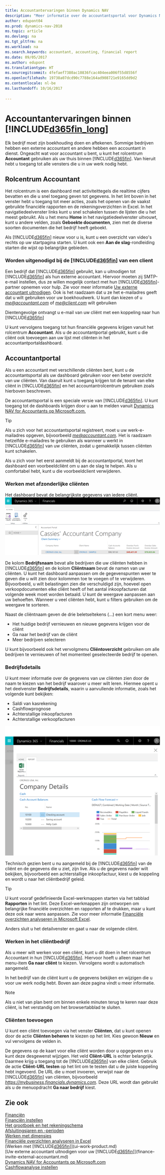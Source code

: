 ```yaml
---
title: Accountantervaringen binnen Dynamics NAV
description: "Meer informatie over de accountantsportal voor Dynamics NAV en het accountantrolcentrum dat interne en externe accountants in het cliëntbedrijf ondersteunt."
author: edupont04
ms.prod: dynamics-nav-2018
ms.topic: article
ms.devlang: na
ms.tgt_pltfrm: na
ms.workload: na
ms.search.keywords: accountant, accounting, financial report
ms.date: 09/05/2017
ms.author: edupont
ms.translationtype: HT
ms.sourcegitcommit: 4fefaef7380ac10836fcac404eea006f55d8556f
ms.openlocfilehash: 19738a07dcd90c7788e164ad908721e9165dd9d2
ms.contentlocale: nl-be
ms.lasthandoff: 10/16/2017

---
```

# <a name="accountant-experiences-in-included365finlongincludesd365finlongmdmd"></a>Accountantervaringen binnen [!INCLUDE[d365fin_long](includes/d365fin_long_md.md)]
Elk bedrijf moet zijn boekhouding doen en aftekenen. Sommige bedrijven hebben een externe accountant en andere hebben een accountant in dienst. Ongeacht wat voor accountant u bent, u kunt het rolcentrum **Accountant** gebruiken als uw thuis binnen [!INCLUDE[d365fin](includes/d365fin_md.md)]. Van hieruit hebt u toegang tot alle vensters die u in uw werk nodig hebt.  

## <a name="accountant-role-center"></a>Rolcentrum Accountant
Het rolcentrum is een dashboard met activiteittegels die realtime cijfers bevatten en die u snel toegang geven tot gegevens. In het lint boven in het venster hebt u toegang tot meer acties, zoals het openen van de vaakst gebruikte financiële rapporten en de rekeningoverzichten in Excel. In het navigatiedeelvenster links kunt u snel schakelen tussen de lijsten die u het meest gebruikt. Als u het menu **Home** in het navigatiedeelvenster uitvouwt, kunt u andere velden, zoals **Geboekte documenten**, zien met de diverse soorten documenten die het bedrijf heeft geboekt.  

Als [!INCLUDE[d365fin](includes/d365fin_md.md)] nieuw voor u is, kunt u een overzicht van video's rechts op uw startpagina starten. U kunt ook een **Aan de slag**-rondleiding starten die wijst op belangrijke gebieden.  

### <a name="get-invited-to-a-clients-included365finincludesd365finmdmd"></a>Worden uitgenodigd bij de [!INCLUDE[d365fin](includes/d365fin_md.md)] van een client
Een bedrijf dat [!INCLUDE[d365fin](includes/d365fin_md.md)] gebruikt, kan u uitnodigen tot [!INCLUDE[d365fin](includes/d365fin_md.md)] als hun externe accountant. Hiervoor moeten zij SMTP-e-mail instellen, dus ze willen mogelijk contact met hun [!INCLUDE[d365fin](includes/d365fin_md.md)]-partner opnemen voor hulp. Zie voor meer informatie [Uw externe accountant uitnodigen](finance-invite-external-accountant.md). Ook is het raadzaam dat u ze het e-mailadres geeft dat u wilt gebruiken voor uw boekhoudwerk. U kunt dan kiezen of u *me@accountant.com* of *me@client.com* wilt gebruiken  

Dientengevolge ontvangt u e-mail van uw cliënt met een koppeling naar hun [!INCLUDE[d365fin](includes/d365fin_md.md)]  

U kunt vervolgens toegang tot hun financiële gegevens krijgen vanuit het rolcentrum **Accountant**. Als u de accountantportal gebruikt, kunt u die cliënt ook toevoegen aan uw lijst met cliënten in het accountantportaldashboard.  

## <a name="accountant-portal"></a>Accountantportal
Als u een accountant met verschillende cliënten bent, kunt u de accountantsportal als uw dashboard gebruiken voor een beter overzicht van uw cliënten. Van daaruit kunt u toegang krijgen tot de tenant van elke cliënt in [!INCLUDE[d365fin](includes/d365fin_md.md)] en het accountantrolcentrum gebruiken zoals hierboven beschreven.  

De accountantsportal is een speciale versie van [!INCLUDE[d365fin](includes/d365fin_md.md)]. U kunt toegang tot de dashboards krijgen door u aan te melden vanuit [Dynamics NAV for Accountants op Microsoft.com.](https://www.microsoft.com/en-us/dynamics365/financial-insights-for-accountants)  

> [!TIP]  
>  Als u zich voor het accountantsportal registreert, moet u uw werk-e-mailadres opgeven, bijvoorbeeld *me@accountant.com*. Het is raadzaam hetzelfde e-mailadres te gebruiken als wanneer u werkt in [!INCLUDE[d365fin](includes/d365fin_md.md)] van uw cliënten, zodat u gemakkelijk tussen cliënten kunt schakelen.  

Als u zich voor het eerst aanmeldt bij de accountantportal, toont het dashboard een voorbeeldcliënt om u aan de slag te helpen. Als u comfortabel hebt, kunt u die voorbeeldclient verwijderen.  

### <a name="working-with-individual-clients"></a>Werken met afzonderlijke cliënten
Het dashboard bevat de belangrijkste gegevens van iedere cliënt.  
[![Accountantportal](./media/ui-extensions-accportal/accountant-portal.png)](https://go.microsoft.com/fwlink/?linkid=851257)

De kolom **Bedrijfsnaam** bevat alle bedrijven die uw cliënten hebben in [!INCLUDE[d365fin](includes/d365fin_md.md)] en de kolom **Cliëntnaam** bevat de namen van uw cliënten. U kunt het dashboard aanpassen om de gegevenspunten weer te geven die u wilt zien door kolommen toe te voegen of te verwijderen. Bijvoorbeeld, u wilt belastingen zien die verschuldigd zijn, hoeveel open verkoopdocumenten elke cliënt heeft of het aantal inkoopfacturen dat volgende week moet worden betaald. U kunt de weergave aanpassen aan uw behoeften. Wanneer u veel cliënten hebt, kunt u filters gebruiken om de weergave te sorteren.  

Naast de cliëntnaam geven de drie beletseltekens (...) een kort menu weer:

* Het huidige bedrijf vernieuwen en nieuwe gegevens krijgen voor de cliënt  
* Ga naar het bedrijf van de cliënt  
* Meer bedrijven selecteren  

U kunt bijvoorbeeld ook het vervolgmenu **Cliëntoverzicht** gebruiken om alle bedrijven te vernieuwen of het momenteel geselecteerde bedrijf te openen.  

### <a name="company-details"></a>Bedrijfsdetails
U kunt meer informatie over de gegevens van uw cliënten zien door de naam te kiezen van het bedrijf waarover u meer wilt leren. Hiermee opent u het deelvenster **Bedrijfsdetails**, waarin u aanvullende informatie, zoals het volgende kunt bekijken:  

* Saldi van kasrekening  
* Cashflowprognose  
* Achterstallige inkoopfacturen  
* Achterstallige verkoopfacturen  

![Gegevens van cliëntbedrijf in accountantportal](./media/finance-accounting/accountant-company-details.png)

Technisch gezien bent u nu aangemeld bij de [!INCLUDE[d365fin](includes/d365fin_md.md)] van de cliënt en de gegevens die u ziet, zijn live. Als u de gegevens nader wilt bekijken, bijvoorbeeld een achterstallige inkoopfactuur, kiest u de koppeling en wordt u naar het cliëntbedrijf geleid.  

> [!TIP]  
>  U kunt vooraf gedefinieerde Excel-werkmappen starten via het tabblad **Rapporten** in het lint. Deze Excel-werkmappen zijn ontworpen om belangrijke financiële overzichten en rapporten af te drukken, maar u kunt deze ook naar wens aanpassen. Zie voor meer informatie [Financiële overzichten analyseren in Microsoft Excel](finance-analyze-excel.md).  

Anders sluit u het detailvenster en gaat u naar de volgende cliënt.  

### <a name="working-in-the-client-company"></a>Werken in het cliëntbedrijf
Als u meer wilt werken voor een cliënt, kunt u dit doen in het rolcentrum Accountant in hun [!INCLUDE[d365fin](includes/d365fin_md.md)]. Hiervoor hoeft u alleen maar het menu-item **Ga naar cliënt** te kiezen. Vervolgens wordt u automatisch aangemeld.  

In het bedrijf van de cliënt kunt u de gegevens bekijken en wijzigen die u voor uw werk nodig hebt. Boven aan deze pagina vindt u meer informatie.

> [!NOTE]  
>  Als u niet van plan bent om binnen enkele minuten terug te keren naar deze cliënt, is het verstandig om het browsertabblad te sluiten.  

### <a name="adding-clients"></a>Cliënten toevoegen
U kunt een cliënt toevoegen via het venster **Cliënten**, dat u kunt openen door de actie **Cliënten beheren** te kiezen op het lint. Kies gewoon **Nieuw** en vul vervolgens de velden in.  

De gegevens op de kaart voor elke cliënt worden door u opgegeven en u kunt deze desgewenst wijzigen. Het veld **Cliënt-URL** is echter belangrijk. Daarmee krijg u toegang tot de [!INCLUDE[d365fin](includes/d365fin_md.md)] van elke cliënt. Gebruik de actie **Cliënt-URL testen** op het lint om te testen dat u de juiste koppeling hebt ingevoerd. De URL die u moet invoeren, verwijst naar de [!INCLUDE[d365fin](includes/d365fin_md.md)] van cliënten, bijvoorbeeld *https://mybusiness.financials.dynamics.com*. Deze URL wordt dan gebruikt als u de menuopdracht **Ga naar bedrijf** kiest.  

## <a name="see-also"></a>Zie ook
[Financiën](finance.md)  
[Financiën instellen](finance-setup-finance.md)  
[Het grootboek en het rekeningschema](finance-general-ledger.md)  
[Afsluitingsjaren en -perioden](year-close-years-periods.md)  
[Werken met dimensies](finance-dimensions.md)  
[Financiële overzichten analyseren in Excel](finance-analyze-excel.md)  
[Werken met [!INCLUDE[d365fin](includes/d365fin_md.md)]](ui-work-product.md)  
[Uw externe accountant uitnodigen voor uw [!INCLUDE[d365fin](includes/d365fin_md.md)]](finance-invite-external-accountant.md)  
[Dynamics NAV for Accountants op Microsoft.com](https://www.microsoft.com/en-us/dynamics365/financial-insights-for-accountants)  
[Cashflowanalyse instellen](finance-setup-cash-flow-analyses.md)  

